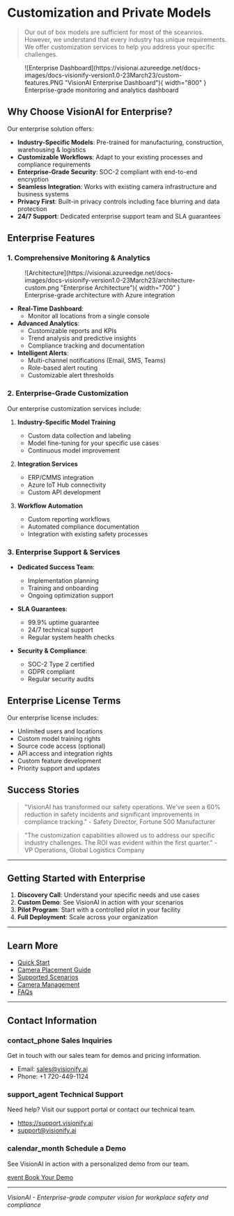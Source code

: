 # Customization and Private Models

> Our out of box models are sufficient for most of the sceanrios. However, we understand that every industry has unique requirements. We offer customization services to help you address your specific challenges.

<figure markdown>
  ![Enterprise Dashboard](https://visionai.azureedge.net/docs-images/docs-visionify-version1.0-23March23/custom-features.PNG "VisionAI Enterprise Dashboard"){ width="800" }
  <figcaption>Enterprise-grade monitoring and analytics dashboard</figcaption>
</figure>

## Why Choose VisionAI for Enterprise?

Our enterprise solution offers:

- **Industry-Specific Models**: Pre-trained for manufacturing, construction, warehousing & logistics
- **Customizable Workflows**: Adapt to your existing processes and compliance requirements
- **Enterprise-Grade Security**: SOC-2 compliant with end-to-end encryption
- **Seamless Integration**: Works with existing camera infrastructure and business systems
- **Privacy First**: Built-in privacy controls including face blurring and data protection
- **24/7 Support**: Dedicated enterprise support team and SLA guarantees

## Enterprise Features

### 1. Comprehensive Monitoring & Analytics

<figure markdown>
  ![Architecture](https://visionai.azureedge.net/docs-images/docs-visionify-version1.0-23March23/architecture-custom.png "Enterprise Architecture"){ width="700" }
  <figcaption>Enterprise-grade architecture with Azure integration</figcaption>
</figure>

- **Real-Time Dashboard**: 
    - Monitor all locations from a single console
- **Advanced Analytics**: 
    - Customizable reports and KPIs
    - Trend analysis and predictive insights
    - Compliance tracking and documentation
- **Intelligent Alerts**: 
    - Multi-channel notifications (Email, SMS, Teams)
    - Role-based alert routing
    - Customizable alert thresholds

### 2. Enterprise-Grade Customization

Our enterprise customization services include:

1. **Industry-Specific Model Training**
      - Custom data collection and labeling
      - Model fine-tuning for your specific use cases
      - Continuous model improvement
   
2. **Integration Services**
      - ERP/CMMS integration
      - Azure IoT Hub connectivity
      - Custom API development
   
3. **Workflow Automation**
      - Custom reporting workflows
      - Automated compliance documentation
      - Integration with existing safety processes


### 3. Enterprise Support & Services

- **Dedicated Success Team**:
    - Implementation planning
    - Training and onboarding
    - Ongoing optimization support
  
- **SLA Guarantees**:
    - 99.9% uptime guarantee
    - 24/7 technical support
    - Regular system health checks

- **Security & Compliance**:
    - SOC-2 Type 2 certified
    - GDPR compliant
    - Regular security audits

## Enterprise License Terms

Our enterprise license includes:

- Unlimited users and locations
- Custom model training rights
- Source code access (optional)
- API access and integration rights
- Custom feature development
- Priority support and updates

## Success Stories

> "VisionAI has transformed our safety operations. We've seen a 60% reduction in safety incidents and significant improvements in compliance tracking." - Safety Director, Fortune 500 Manufacturer

> "The customization capabilities allowed us to address our specific industry challenges. The ROI was evident within the first quarter." - VP Operations, Global Logistics Company

---

## Getting Started with Enterprise

1. **Discovery Call**: Understand your specific needs and use cases
2. **Custom Demo**: See VisionAI in action with your scenarios
3. **Pilot Program**: Start with a controlled pilot in your facility
4. **Full Deployment**: Scale across your organization

---

## Learn More

- [Quick Start](../overview/quick-start.md)
- [Camera Placement Guide](../overview/camera-placement-guide.md)
- [Supported Scenarios](../overview/scenarios.md)
- [Camera Management](../overview/cameras.md)
- [FAQs](../overview/faqs.md)


---

## Contact Information

<div class="grid-cards">
    <div class="grid-card">
        <h3><span class="material-symbols-outlined">contact_phone</span> Sales Inquiries</h3>
        <p>Get in touch with our sales team for demos and pricing information.</p>
        <ul class="contact-list">
            <li>Email: <a href="mailto:sales@visionify.ai">sales@visionify.ai</a></li>
            <li>Phone: +1 720-449-1124</li>
        </ul>
    </div>
    <div class="grid-card">
        <h3><span class="material-symbols-outlined">support_agent</span> Technical Support</h3>
        <p>Need help? Visit our support portal or contact our technical team.</p>
        <ul class="contact-list">
            <li><a href="https://support.visionify.ai">https://support.visionify.ai</a></li>
            <li><a href="mailto:support@visionify.ai">support@visionify.ai</a></li>
        </ul>
    </div>
    <div class="grid-card">
        <h3><span class="material-symbols-outlined">calendar_month</span> Schedule a Demo</h3>
        <p>See VisionAI in action with a personalized demo from our team.</p>
        <div class="demo-button">
            <a href="https://cal.com/visionify/30min" class="cta-button">
                <span class="material-symbols-outlined">event</span>
                Book Your Demo
            </a>
        </div>
    </div>
</div>

---

*VisionAI - Enterprise-grade computer vision for workplace safety and compliance*